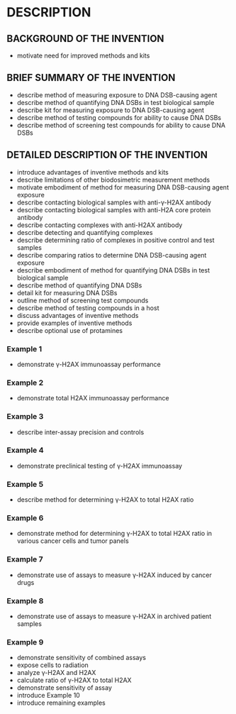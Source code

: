 # DESCRIPTION

## BACKGROUND OF THE INVENTION

- motivate need for improved methods and kits

## BRIEF SUMMARY OF THE INVENTION

- describe method of measuring exposure to DNA DSB-causing agent
- describe method of quantifying DNA DSBs in test biological sample
- describe kit for measuring exposure to DNA DSB-causing agent
- describe method of testing compounds for ability to cause DNA DSBs
- describe method of screening test compounds for ability to cause DNA DSBs

## DETAILED DESCRIPTION OF THE INVENTION

- introduce advantages of inventive methods and kits
- describe limitations of other biodosimetric measurement methods
- motivate embodiment of method for measuring DNA DSB-causing agent exposure
- describe contacting biological samples with anti-γ-H2AX antibody
- describe contacting biological samples with anti-H2A core protein antibody
- describe contacting complexes with anti-H2AX antibody
- describe detecting and quantifying complexes
- describe determining ratio of complexes in positive control and test samples
- describe comparing ratios to determine DNA DSB-causing agent exposure
- describe embodiment of method for quantifying DNA DSBs in test biological sample
- describe method of quantifying DNA DSBs
- detail kit for measuring DNA DSBs
- outline method of screening test compounds
- describe method of testing compounds in a host
- discuss advantages of inventive methods
- provide examples of inventive methods
- describe optional use of protamines

### Example 1

- demonstrate γ-H2AX immunoassay performance

### Example 2

- demonstrate total H2AX immunoassay performance

### Example 3

- describe inter-assay precision and controls

### Example 4

- demonstrate preclinical testing of γ-H2AX immunoassay

### Example 5

- describe method for determining γ-H2AX to total H2AX ratio

### Example 6

- demonstrate method for determining γ-H2AX to total H2AX ratio in various cancer cells and tumor panels

### Example 7

- demonstrate use of assays to measure γ-H2AX induced by cancer drugs

### Example 8

- demonstrate use of assays to measure γ-H2AX in archived patient samples

### Example 9

- demonstrate sensitivity of combined assays
- expose cells to radiation
- analyze γ-H2AX and H2AX
- calculate ratio of γ-H2AX to total H2AX
- demonstrate sensitivity of assay
- introduce Example 10
- introduce remaining examples

